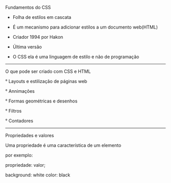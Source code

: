 Fundamentos do CSS

- Folha de estilos em cascata
- É um mecanismo para adicionar estilos a um documento web(HTML)

- Criador 1994 por Hakon

- Última versão

- O CSS ela é uma linguagem de estilo e não de programação

---

O que pode ser criado com CSS e HTML

° Layouts e estilização de páginas web

° Annimações

° Formas geométricas e desenhos

° Filtros

° Contadores

---

Propriedades e valores

Uma propriedade é uma característica de um elemento

por exemplo:

propriedade: valor;

background: white
color: black
